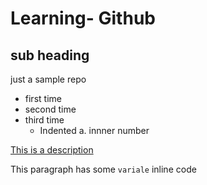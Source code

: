 # Learning- Github
## sub heading

  just a sample repo
  
- first time 
- second time
- third time
  - Indented
    a. innner number
    
 [This is a description](https://www.github.com)
 
 This paragraph has some `variale` inline code
